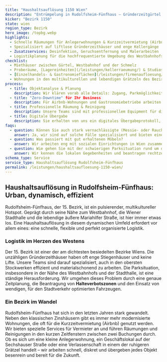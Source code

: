 ```yaml
---
title: "Haushaltsauflösung 1150 Wien"
description: "Entrümpelung in Rudolfsheim-Fünfhaus – Gründerzeitgürtel, Stadthallen-Viertel und Airbnb-Apartments nahe Westbahnhof."
kicker: "Bezirk 1150"
state: wien
region_type: Bezirk
hero_image: /topbg.webp
highlights:
  - Schnelle Räumungen für Anlegerwohnungen & Kurzzeitvermietung (Airbnb)
  - Spezialisiert auf liftlose Gründerzeithäuser und enge Kellergänge
  - Zusatzservices: Desinfektion, Geruchsentfernung und Malerarbeiten
  - Logistikplanung für die hochfrequentierte Umgebung des Westbahnhofs
checklist:
  - Miethäuser zwischen Gürtel, Westbahnhof und der Schmelz
  - Proberäume, [Lagereinheiten](/leistungen/kellerraeumung/) & Studios rund um die Wiener Stadthalle
  - [Einzelhandels- & Gastronomieflächen](/leistungen/firmenaufloesung/) an der äußeren Mariahilfer Straße
  - Wohnungen in den multikulturellen und lebendigen Grätzeln des Bezirks
process:
  - title: Objektanalyse & Planung
    description: Wir klären vorab alle Details: Zugang, Parkmöglichkeiten und die Kapazitäten der Müllräume.
  - title: "Zero-Downtime" für Ihr Business
    description: Für Airbnb-Wohnungen und Gastronomiebetriebe arbeiten wir effizient zwischen Check-out und Check-in, um Ausfallzeiten zu minimieren.
  - title: Professionelle Räumung & Reinigung
    description: Unsere Teams sind mit professionellem Equipment für die Demontage von Mobiliar ausgestattet und setzen bei Bedarf auch Ozongeräte und HEPA-Filter ein.
  - title: Digitale Übergabe
    description: Sie erhalten von uns ein digitales Übergabeprotokoll, inklusive aller notwendigen Dokumente und Fotos.
faqs:
  - question: Können Sie auch stark vernachlässigte (Messie- oder Raucher-) Wohnungen räumen?
    answer: Ja, wir sind auf solche Fälle spezialisiert und bieten eine umfassende Geruchsbeseitigung, Nikotinbehandlung und Spezialreinigung an.
  - question: Was passiert mit gut erhaltenen Möbeln?
    answer: Wir arbeiten eng mit sozialen Einrichtungen in Wien zusammen und spenden verwertbare Stücke nach Ihrer Freigabe.
  - question: Wie gehen Sie mit der schwierigen Parksituation rund um den Westbahnhof um?
    answer: Wir kennen die lokalen Gegebenheiten und beantragen rechtzeitig Halteverbotszonen. Zudem setzen wir auf wendige, kompakte Transporter.
schema_type: Service
service_type: Haushaltsauflösung Rudolfsheim-Fünfhaus
permalink: /leistungen/haushaltsaufloesung-1150-wien/
---
```


## Haushaltsauflösung in Rudolfsheim-Fünfhaus: Urban, dynamisch, effizient

Rudolfsheim-Fünfhaus, der 15. Bezirk, ist ein pulsierender, multikultureller Hotspot. Geprägt durch seine Nähe zum Westbahnhof, die Wiener Stadthalle und die lebendige äußere Mariahilfer Straße, ist hier immer etwas los. Eine Haushaltsauflösung in diesem dynamischen Umfeld erfordert vor allem eines: eine schnelle, flexible und perfekt organisierte Logistik.

### Logistik im Herzen des Westens

Der 15. Bezirk ist einer der am dichtesten besiedelten Bezirke Wiens. Die unzähligen Gründerzeithäuser haben oft enge Stiegenhäuser und keine Lifte. Unsere Teams sind darauf spezialisiert, auch in den obersten Stockwerken effizient und materialschonend zu arbeiten. Die Parksituation, insbesondere in der Nähe des Westbahnhofs und der Stadthalle, ist eine ständige Herausforderung. Wir umgehen dieses Problem durch eine genaue Zeitplanung, die Beantragung von **Halteverbotszonen** und den Einsatz von wendigen, für den Stadtverkehr optimierten Fahrzeugen.

### Ein Bezirk im Wandel

Rudolfsheim-Fünfhaus hat sich in den letzten Jahren stark gewandelt. Neben den klassischen Zinshäusern gibt es immer mehr modernisierte Wohnungen, die oft für die Kurzzeitvermietung (Airbnb) genutzt werden. Wir bieten spezielle Services für Vermieter an und führen Räumungen und Reinigungen in den kurzen Zeitfenstern zwischen zwei Buchungen durch. Ob es sich um eine kleine Anlegerwohnung, ein Geschäftslokal auf der Sechshauser Straße oder eine Verlassenschaft in einem der ruhigeren Grätzel handelt – wir arbeiten schnell, diskret und übergeben jedes Objekt besenrein und bereit für die Zukunft.
